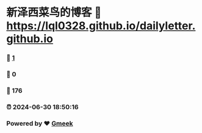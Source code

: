 # 新泽西菜鸟的博客 :link: https://lql0328.github.io/dailyletter.github.io 
### :page_facing_up: [1](https://lql0328.github.io/dailyletter.github.io/tag.html) 
### :speech_balloon: 0 
### :hibiscus: 176 
### :alarm_clock: 2024-06-30 18:50:16 
### Powered by :heart: [Gmeek](https://github.com/Meekdai/Gmeek)
